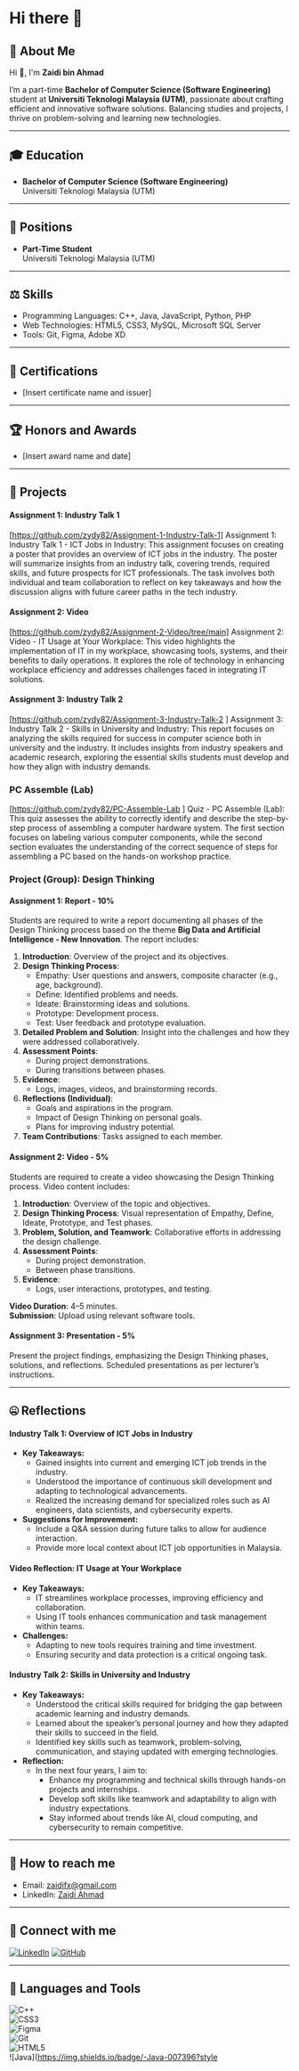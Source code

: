 # Hi there 👋

## 🚀 About Me

Hi 👋, I'm **Zaidi bin Ahmad**

I’m a part-time **Bachelor of Computer Science (Software Engineering)** student at **Universiti Teknologi Malaysia (UTM)**, passionate about crafting efficient and innovative software solutions. Balancing studies and projects, I thrive on problem-solving and learning new technologies.

---

## 🎓 Education

- **Bachelor of Computer Science (Software Engineering)**  
  Universiti Teknologi Malaysia (UTM)

---

## 💼 Positions

- **Part-Time Student**  
  Universiti Teknologi Malaysia (UTM)

---

## ⚖️ Skills

- Programming Languages: C++, Java, JavaScript, Python, PHP
- Web Technologies: HTML5, CSS3, MySQL, Microsoft SQL Server
- Tools: Git, Figma, Adobe XD

---

## 🔢 Certifications

- [Insert certificate name and issuer]

---

## 🏆 Honors and Awards

- [Insert award name and date]

---

## 🔄 Projects

#### **Assignment 1: Industry Talk 1**
[https://github.com/zydy82/Assignment-1-Industry-Talk-1]
Assignment 1: Industry Talk 1 - ICT Jobs in Industry: This assignment focuses on creating a poster that provides an overview of ICT jobs in the industry. The poster will summarize insights from an industry talk, covering trends, required skills, and future prospects for ICT professionals. The task involves both individual and team collaboration to reflect on key takeaways and how the discussion aligns with future career paths in the tech industry.



#### **Assignment 2: Video**
[https://github.com/zydy82/Assignment-2-Video/tree/main]
Assignment 2: Video - IT Usage at Your Workplace: This video highlights the implementation of IT in my workplace, showcasing tools, systems, and their benefits to daily operations. It explores the role of technology in enhancing workplace efficiency and addresses challenges faced in integrating IT solutions.

#### **Assignment 3: Industry Talk 2**
[https://github.com/zydy82/Assignment-3-Industry-Talk-2 ]
Assignment 3: Industry Talk 2 - Skills in University and Industry: This report focuses on analyzing the skills required for success in computer science both in university and the industry. It includes insights from industry speakers and academic research, exploring the essential skills students must develop and how they align with industry demands.

### PC Assemble (Lab)
[https://github.com/zydy82/PC-Assemble-Lab ]
Quiz - PC Assemble (Lab): This quiz assesses the ability to correctly identify and describe the step-by-step process of assembling a computer hardware system. The first section focuses on labeling various computer components, while the second section evaluates the understanding of the correct sequence of steps for assembling a PC based on the hands-on workshop practice.

### Project (Group): Design Thinking

#### **Assignment 1: Report - 10%**
Students are required to write a report documenting all phases of the Design Thinking process based on the theme **Big Data and Artificial Intelligence - New Innovation**. The report includes:
1. **Introduction**: Overview of the project and its objectives.
2. **Design Thinking Process**:
   - Empathy: User questions and answers, composite character (e.g., age, background).
   - Define: Identified problems and needs.
   - Ideate: Brainstorming ideas and solutions.
   - Prototype: Development process.
   - Test: User feedback and prototype evaluation.
3. **Detailed Problem and Solution**: Insight into the challenges and how they were addressed collaboratively.
4. **Assessment Points**:
   - During project demonstrations.
   - During transitions between phases.
5. **Evidence**:
   - Logs, images, videos, and brainstorming records.
6. **Reflections (Individual)**:
   - Goals and aspirations in the program.
   - Impact of Design Thinking on personal goals.
   - Plans for improving industry potential.
7. **Team Contributions**: Tasks assigned to each member.

#### **Assignment 2: Video - 5%**
Students are required to create a video showcasing the Design Thinking process. Video content includes:
1. **Introduction**: Overview of the topic and objectives.
2. **Design Thinking Process**: Visual representation of Empathy, Define, Ideate, Prototype, and Test phases.
3. **Problem, Solution, and Teamwork**: Collaborative efforts in addressing the design challenge.
4. **Assessment Points**:
   - During project demonstration.
   - Between phase transitions.
5. **Evidence**:
   - Logs, user interactions, prototypes, and testing.

**Video Duration**: 4–5 minutes.  
**Submission**: Upload using relevant software tools.

#### **Assignment 3: Presentation - 5%**
Present the project findings, emphasizing the Design Thinking phases, solutions, and reflections. Scheduled presentations as per lecturer’s instructions.

---

## 🤐 Reflections

#### **Industry Talk 1: Overview of ICT Jobs in Industry**
- **Key Takeaways:**  
  - Gained insights into current and emerging ICT job trends in the industry.  
  - Understood the importance of continuous skill development and adapting to technological advancements.  
  - Realized the increasing demand for specialized roles such as AI engineers, data scientists, and cybersecurity experts.  
- **Suggestions for Improvement:**  
  - Include a Q&A session during future talks to allow for audience interaction.  
  - Provide more local context about ICT job opportunities in Malaysia.  

#### **Video Reflection: IT Usage at Your Workplace**
- **Key Takeaways:**  
  - IT streamlines workplace processes, improving efficiency and collaboration.  
  - Using IT tools enhances communication and task management within teams.  
- **Challenges:**  
  - Adapting to new tools requires training and time investment.  
  - Ensuring security and data protection is a critical ongoing task.  

#### **Industry Talk 2: Skills in University and Industry**
- **Key Takeaways:**  
  - Understood the critical skills required for bridging the gap between academic learning and industry demands.  
  - Learned about the speaker’s personal journey and how they adapted their skills to succeed in the field.  
  - Identified key skills such as teamwork, problem-solving, communication, and staying updated with emerging technologies.  
- **Reflection:**  
  - In the next four years, I aim to:
    - Enhance my programming and technical skills through hands-on projects and internships.  
    - Develop soft skills like teamwork and adaptability to align with industry expectations.  
    - Stay informed about trends like AI, cloud computing, and cybersecurity to remain competitive.  

---

## 📧 How to reach me

- Email: [zaidifx@gmail.com](mailto:zaidifx@gmail.com)
- LinkedIn: [Zaidi Ahmad](https://www.linkedin.com/in/zaidiahmad/)

---

## 🔗 Connect with me

[![LinkedIn](https://img.shields.io/badge/LinkedIn-Zaidi%20Ahmad-blue?style=for-the-badge&logo=linkedin)](https://www.linkedin.com/in/zaidiahmad/)
[![GitHub](https://img.shields.io/badge/GitHub-zydy82-black?style=for-the-badge&logo=github)](https://github.com/zydy82)

---

## 🔬 Languages and Tools

![C++](https://img.shields.io/badge/-C%2B%2B-00599C?style=for-the-badge&logo=c%2B%2B&logoColor=white)  
![CSS3](https://img.shields.io/badge/-CSS3-1572B6?style=for-the-badge&logo=css3&logoColor=white)  
![Figma](https://img.shields.io/badge/-Figma-F24E1E?style=for-the-badge&logo=figma&logoColor=white)  
![Git](https://img.shields.io/badge/-Git-F05032?style=for-the-badge&logo=git&logoColor=white)  
![HTML5](https://img.shields.io/badge/-HTML5-E34F26?style=for-the-badge&logo=html5&logoColor=white)  
![Java](https://img.shields.io/badge/-Java-007396?style

